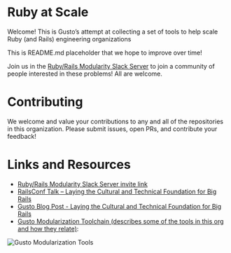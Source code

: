 # Ruby at Scale

Welcome! This is Gusto’s attempt at collecting a set of tools to help scale Ruby (and Rails) engineering organizations

This is README.md placeholder that we hope to improve over time!

Join us in the [Ruby/Rails Modularity Slack Server](https://join.slack.com/t/rubymod/shared_invite/zt-1dgyrxji9-sihGNX43mVh5T6tw18hFaQ) to join a community of people interested in these problems! All are welcome.

# Contributing

We welcome and value your contributions to any and all of the repositories in this organization. Please submit issues, open PRs, and contribute your feedback! 

# Links and Resources
- [Ruby/Rails Modularity Slack Server invite link](https://join.slack.com/t/rubymod/shared_invite/zt-1dgyrxji9-sihGNX43mVh5T6tw18hFaQ)
- [RailsConf Talk – Laying the Cultural and Technical Foundation for Big Rails](https://www.youtube.com/watch?v=J9S0qiGkAQY&t=384s)
- [Gusto Blog Post - Laying the Cultural and Technical Foundation for Big Rails](https://engineering.gusto.com/laying-the-cultural-and-technical-foundation-for-big-rails/)
- [Gusto Modularization Toolchain (describes some of the tools in this org and how they relate)](https://drive.google.com/file/d/11uhLDCN6OxdHq8eIlgAsj8FjmfZ0keTO/view?usp=sharing):

![Gusto Modularization Tools](https://github.com/rubyatscale/.github/blob/main/profile/rubyatscale-tools.png?raw=true)